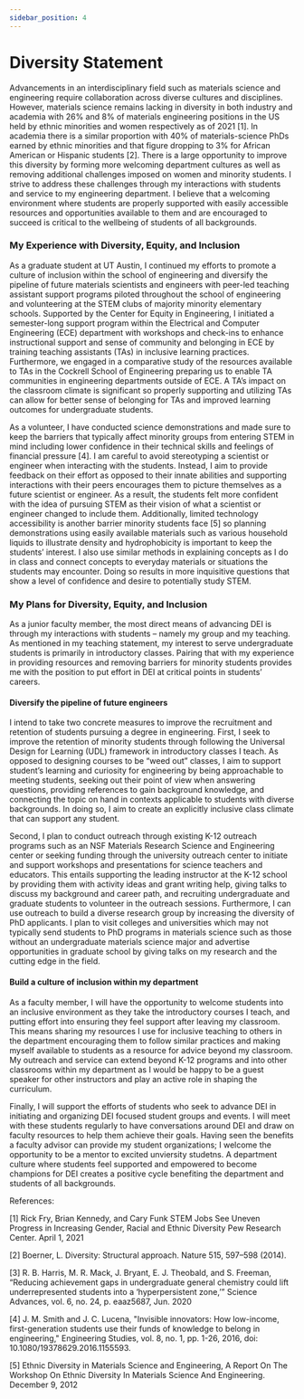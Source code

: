 ```yaml
---
sidebar_position: 4
---
```


# Diversity Statement

Advancements in an interdisciplinary field such as materials science and engineering require collaboration across diverse cultures and disciplines. However, materials science remains lacking in diversity in both industry and academia with 26% and 8% of materials engineering positions in the US held by ethnic minorities and women respectively as of 2021 [1]. In academia there is a similar proportion with 40% of materials-science PhDs earned by ethnic minorities and that figure dropping to 3% for African American or Hispanic students [2]. There is a large opportunity to improve this diversity by forming more welcoming department cultures as well as removing additional challenges imposed on women and minority students.  I strive to address these challenges through my interactions with students and service to my engineering department. I believe that a welcoming environment where students are properly supported with easily accessible resources and opportunities available to them and are encouraged to succeed is critical to the wellbeing of students of all backgrounds.

### My Experience with Diversity, Equity, and Inclusion
<!---
Within the department of materials science and engineering at MIT, I was able to address the inequities experienced by women and underrepresented minority students by removing obstacles in their degree and career paths. Underrepresented students experience higher attrition rates in chemistry related fields such as materials science if they struggle in their introductory chemistry courses [3]. In response, I coordinated remedial tutoring sessions with the professor leading the largest introductory chemistry course at MIT of over 500 students. In these sessions held in the initial weeks of the semester, basic chemistry and math concepts were covered to fill in any gaps in prior knowledge and address common questions identified by the professor. As a result, the professor noticed a decrease in drop rate following the first test compared to recent semesters.
-->

As a graduate student at UT Austin, I continued my efforts to promote a culture of inclusion within the school of engineering and diversify the pipeline of future materials scientists and engineers with peer-led teaching assistant support programs piloted throughout the school of engineering and volunteering at the STEM clubs of majority minority elementary schools. Supported by the Center for Equity in Engineering, I initiated a semester-long support program within the Electrical and Computer Engineering (ECE) department with workshops and check-ins to enhance instructional support and sense of community and belonging in ECE by training teaching assistants (TAs) in inclusive learning practices. Furthermore, we engaged in a comparative study of the resources available to TAs in the Cockrell School of Engineering preparing us to enable TA communities in engineering departments outside of ECE. A TA’s impact on the classroom climate is significant so properly supporting and utilizing TAs can allow for better sense of belonging for TAs and improved learning outcomes for undergraduate students.

As a volunteer, I have conducted science demonstrations and made sure to keep the barriers that typically affect minority groups from entering STEM in mind including lower confidence in their technical skills and feelings of financial pressure [4]. I am careful to avoid stereotyping a scientist or engineer when interacting with the students. Instead, I aim to provide feedback on their effort as opposed to their innate abilities and supporting interactions with their peers encourages them to picture themselves as a future scientist or engineer. As a result, the students felt more confident with the idea of pursuing STEM as their vision of what a scientist or engineer changed to include them. Additionally, limited technology accessibility is another barrier minority students face [5] so planning demonstrations using easily available materials such as various household liquids to illustrate density and hydrophobicity is important to keep the students’ interest. I also use similar methods in explaining concepts as I do in class and connect concepts to everyday materials or situations the students may encounter. Doing so results in more inquisitive questions that show a level of confidence and desire to potentially study STEM.

### My Plans for Diversity, Equity, and Inclusion
As a junior faculty member, the most direct means of advancing DEI is through my interactions with students – namely my group and my teaching. As mentioned in my teaching statement, my interest to serve undergraduate students is primarily in introductory classes. Pairing that with my experience in providing resources and removing barriers for minority students provides me with the position to put effort in DEI at critical points in students’ careers.  

#### Diversify the pipeline of future engineers
I intend to take two concrete measures to improve the recruitment and retention of students pursuing a degree in engineering. First, I seek to improve the retention of minority students through following the Universal Design for Learning (UDL) framework in introductory classes I teach. As opposed to designing courses to be “weed out” classes, I aim to support student’s learning and curiosity for engineering by being approachable to meeting students, seeking out their point of view when answering questions, providing references to gain background knowledge, and connecting the topic on hand in contexts applicable to students with diverse backgrounds. In doing so, I aim to create an explicitly inclusive class climate that can support any student. 

Second, I plan to conduct outreach through existing K-12 outreach programs such as an NSF Materials Research Science and Engineering center or seeking funding through the university outreach center to initiate and support workshops and presentations for science teachers and educators. This entails supporting the leading instructor at the K-12 school by providing them with activity ideas and grant writing help, giving talks to discuss my background and career path, and recruiting undergraduate and graduate students to volunteer in the outreach sessions.  Furthermore, I can use outreach to build a diverse research group by increasing the diversity of PhD applicants. I plan to visit colleges and universities which may not typically send students to PhD programs in materials science such as those without an undergraduate materials science major and advertise opportunities in graduate school by giving talks on my research and the cutting edge in the field.

#### Build a culture of inclusion within my department
As a faculty member, I will have the opportunity to welcome students into an inclusive environment as they take the introductory courses I teach, and putting effort into ensuring they feel support after leaving my classroom. This means sharing my resources I use for inclusive teaching to others in the department encouraging them to follow similar practices and making myself available to students as a resource for advice beyond my classroom. My outreach and service can extend beyond K-12 programs and into other classrooms within my department as I would be happy to be a guest speaker for other instructors and play an active role in shaping the curriculum.

Finally, I will support the efforts of students who seek to advance DEI in initiating and organizing DEI focused student groups and events. I will meet with these students regularly to have conversations around DEI and draw on faculty resources to help them achieve their goals. Having seen the benefits a faculty advisor can provide my student organizations; I welcome the opportunity to be a mentor to excited unviersity studetns. A department culture where students feel supported and empowered to become champions for DEI creates a positive cycle benefiting the department and students of all backgrounds.

References:

[1]	Rick Fry, Brian Kennedy, and Cary Funk STEM Jobs See Uneven Progress in Increasing Gender, Racial and Ethnic Diversity Pew Research Center. April 1, 2021

[2]	Boerner, L. Diversity: Structural approach. Nature 515, 597–598 (2014). 

[3]	R. B. Harris, M. R. Mack, J. Bryant, E. J. Theobald, and S. Freeman, “Reducing achievement gaps in undergraduate general chemistry could lift underrepresented students into a ‘hyperpersistent zone,’” Science Advances, vol. 6, no. 24, p. eaaz5687, Jun. 2020

[4] 	J. M. Smith and J. C. Lucena, "Invisible innovators: How low-income, first-generation students use their funds of knowledge to belong in engineering," Engineering Studies, vol. 8, no. 1, pp. 1-26, 2016, doi: 10.1080/19378629.2016.1155593.

[5]	Ethnic Diversity in Materials Science and Engineering, A Report On The Workshop On Ethnic Diversity In Materials Science And Engineering. December 9, 2012
